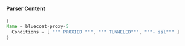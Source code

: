 #### Parser Content
```Java
{
Name = bluecoat-proxy-5
  Conditions = [ """ PROXIED """, """ TUNNELED""", """- ssl""" ]
}
```
